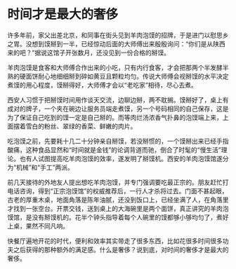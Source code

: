 # 时间才是最大的奢侈

许多年前，家父出差北京，和同事在街头见到羊肉泡馍的招牌，于是进门以慰思乡之胃。没想到馍掰到一半，已经惊动后面的大师傅出来殷殷询问：“你们是从陕西来的吧？”据说这馆子开张数月，还没见到一份合格的掰馍。 

羊肉泡馍是食客和大师傅合作出来的小吃，只有内行食客，才会把那两个半发酵半熟的硬面饼耐心地细细掰到碎如黄豆且颗粒均匀。传说大师傅会视掰馍的水平决定煮馍的用心程度，馍掰得好，大师傅才会以“老吃家”相待，尽心去煮。 

西安人习惯于把掰馍时间用作谈天交流，边聊边掰，两不耽搁。馍掰好了，桌上有成对的牌子，一个夹在碗边让服务员端走煮馍，另一个号码相同的自己保存，这是为了保证自己吃到的馍一定是自己掰的。而等肉烂汤浓香气扑鼻的泡馍端上来，上面摆着雪白的粉丝、翠绿的香菜、鲜嫩的肉片。 

吃泡馍之前，先要耗十几二十分钟亲自掰馍，若没掰惯的，一个馍掰出来已经手指酸痛，这种食品显然和“时间就是金钱”的论调背道而驰，倒合了时髦的“慢生活”理论。也有人试图提高吃羊肉泡馍的效率，遂发明了掰馍机。西安的羊肉泡馍馆遂分为“机械”和“手工”两派。 

前几天接待的外地友人提出想吃羊肉泡馍，并专门强调要吃最正宗的。朋友赶忙打电话咨询，得到“正宗泡馍馆”的权威推荐后，一行人才杀将过去。门面不甚起眼，古老的厚重木桌，地面角落是陈年油腻，还没到饭口上，已经坐满了人，在角落里才找到一张空台。开票交钱，送到桌上的大海碗里是两个面饼，真正讲究的羊肉泡馍馆，是没有掰馍机的。花半个钟头指导着每个人碗里的馍都够小够均匀了，煮好上桌，果然不同凡响。 

快餐厅遍地开花的时代，便利和效率其实带走了很多东西，比如花很多时间很多功夫之后获得的那种额外的满足感。什么是奢侈？说到底，对时间的奢侈才是最大的奢侈。